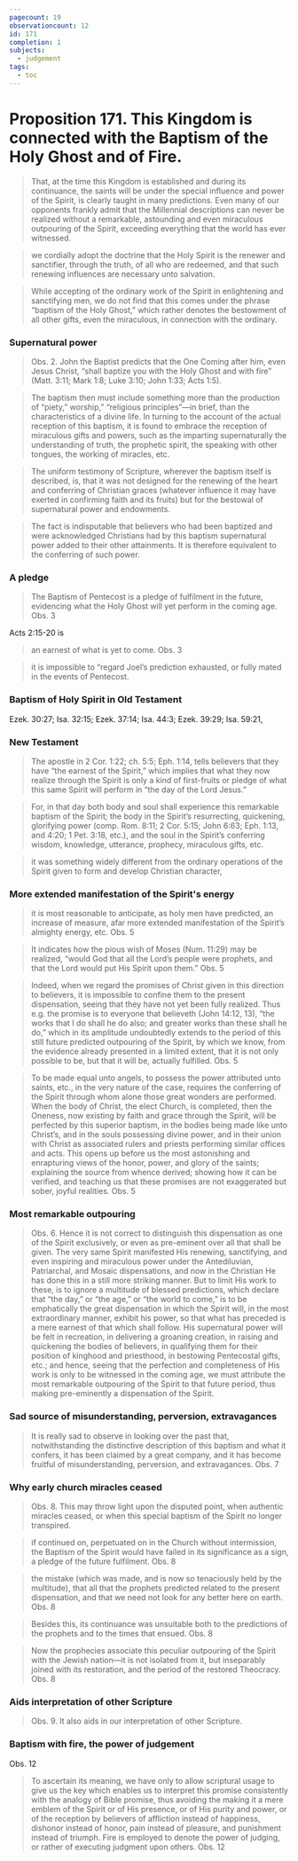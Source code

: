 ```yaml
---
pagecount: 19
observationcount: 12
id: 171
completion: 1
subjects:
  - judgement
tags:
  - toc
---
```

# Proposition 171. This Kingdom is connected with the Baptism of the Holy Ghost and of Fire.

>That, at the time this Kingdom is established and during its continuance, the saints will be under the special influence and power of the Spirit, is clearly taught in many predictions. Even many of our opponents frankly admit that the Millennial descriptions can never be realized without a remarkable, astounding and even miraculous outpouring of the Spirit, exceeding everything that the world has ever witnessed.

>we cordially adopt the doctrine that the Holy Spirit is the renewer and sanctifier, through the truth, of all who are redeemed, and that such renewing influences are necessary unto salvation.

>While accepting of the ordinary work of the Spirit in enlightening and sanctifying men, we do not find that this comes under the phrase “baptism of the Holy Ghost,” which rather denotes the bestowment of all other gifts, even the miraculous, in connection with the ordinary.
### Supernatural power
>Obs. 2. John the Baptist predicts that the One Coming after him, even Jesus Christ, “shall baptize you with the Holy Ghost and with fire” (Matt. 3:11; Mark 1:8; Luke 3:10; John 1:33; Acts 1:5).

>The baptism then must include something more than the production of “piety,” worship,” “religious principles”—in brief, than the characteristics of a divine life. In turning to the account of the actual reception of this baptism, it is found to embrace the reception of miraculous gifts and powers, such as the imparting supernaturally the understanding of truth, the prophetic spirit, the speaking with other tongues, the working of miracles, etc.

>The uniform testimony of Scripture, wherever the baptism itself is described, is, that it was not designed for the renewing of the heart and conferring of Christian graces (whatever influence it may have exerted in confirming faith and its fruits) but for the bestowal of supernatural power and endowments.

>The fact is indisputable that believers who had been baptized and were acknowledged Christians had by this baptism supernatural power added to their other attainments. It is therefore equivalent to the conferring of such power.
### A pledge
>The Baptism of Pentecost is a pledge of fulfilment in the future, evidencing what the Holy Ghost will yet perform in the coming age.
>Obs. 3

Acts 2:15-20 is
>an earnest of what is yet to come.
>Obs. 3

>it is impossible to “regard Joel’s prediction exhausted, or fully mated in the events of Pentecost.

### Baptism of Holy Spirit in Old Testament
Ezek. 30:27; Isa. 32:15; Ezek. 37:14; Isa. 44:3; Ezek. 39:29; Isa. 59:21,
### New Testament
>The apostle in 2 Cor. 1:22; ch. 5:5; Eph. 1:14, tells believers that they have “the earnest of the Spirit,” which implies that what they now realize through the Spirit is only a kind of first-fruits or pledge of what this same Spirit will perform in “the day of the Lord Jesus.”


>For, in that day both body and soul shall experience this remarkable baptism of the Spirit; the body in the Spirit’s resurrecting, quickening, glorifying power (comp. Rom. 8:11; 2 Cor. 5:15; John 6:63; Eph. 1:13, and 4:20; 1 Pet. 3:18, etc.), and the soul in the Spirit’s conferring wisdom, knowledge, utterance, prophecy, miraculous gifts, etc.

>it was something widely different from the ordinary operations of the Spirit given to form and develop Christian character,
### More extended manifestation of the Spirit's energy
>it is most reasonable to anticipate, as holy men have predicted, an increase of measure, afar more extended manifestation of the Spirit’s almighty energy, etc.
>Obs. 5

>It indicates how the pious wish of Moses (Num. 11:29) may be realized, “would God that all the Lord’s people were prophets, and that the Lord would put His Spirit upon them.”
>Obs. 5

>Indeed, when we regard the promises of Christ given in this direction to believers, it is impossible to confine them to the present dispensation, seeing that they have not yet been fully realized. Thus e.g. the promise is to everyone that believeth (John 14:12, 13), “the works that I do shall he do also; and greater works than these shall he do,” which in its amplitude undoubtedly extends to the period of this still future predicted outpouring of the Spirit, by which we know, from the evidence already presented in a limited extent, that it is not only possible to be, but that it will be, actually fulfilled.
>Obs. 5


>To be made equal unto angels, to possess the power attributed unto saints, etc., in the very nature of the case, requires the conferring of the Spirit through whom alone those great wonders are performed. When the body of Christ, the elect Church, is completed, then the Oneness, now existing by faith and grace through the Spirit, will be perfected by this superior baptism, in the bodies being made like unto Christ’s, and in the souls possessing divine power, and in their union with Christ as associated rulers and priests performing similar offices and acts. This opens up before us the most astonishing and enrapturing views of the honor, power, and glory of the saints; explaining the source from whence derived; showing how it can be verified, and teaching us that these promises are not exaggerated but sober, joyful realities.
>Obs. 5

### Most remarkable outpouring
>Obs. 6. Hence it is not correct to distinguish this dispensation as one of the Spirit exclusively, or even as pre-eminent over all that shall be given. The very same Spirit manifested His renewing, sanctifying, and even inspiring and miraculous power under the Antediluvian, Patriarchal, and Mosaic dispensations, and now in the Christian He has done this in a still more striking manner. But to limit His work to these, is to ignore a multitude of blessed predictions, which declare that “the day,” or “the age,” or “the world to come,” is to be emphatically the great dispensation in which the Spirit will, in the most extraordinary manner, exhibit his power, so that what has preceded is a mere earnest of that which shall follow. His supernatural power will be felt in recreation, in delivering a groaning creation, in raising and quickening the bodies of believers, in qualifying them for their position of kinghood and priesthood, in bestowing Pentecostal gifts, etc.; and hence, seeing that the perfection and completeness of His work is only to be witnessed in the coming age, we must attribute the most remarkable outpouring of the Spirit to that future period, thus making pre-eminently a dispensation of the Spirit.
### Sad source of misunderstanding, perversion, extravagances
>It is really sad to observe in looking over the past that, notwithstanding the distinctive description of this baptism and what it confers, it has been claimed by a great company, and it has become fruitful of misunderstanding, perversion, and extravagances.
>Obs. 7
### Why early church miracles ceased
>Obs. 8. This may throw light upon the disputed point, when authentic miracles ceased, or when this special baptism of the Spirit no longer transpired.

>if continued on, perpetuated on in the Church without intermission, the Baptism of the Spirit would have failed in its significance as a sign, a pledge of the future fulfilment.
>Obs. 8

>the mistake (which was made, and is now so tenaciously held by the multitude), that all that the prophets predicted related to the present dispensation, and that we need not look for any better here on earth.
>Obs. 8

>Besides this, its continuance was unsuitable both to the predictions of the prophets and to the times that ensued.
>Obs. 8 

>Now the prophecies associate this peculiar outpouring of the Spirit with the Jewish nation—it is not isolated from it, but inseparably joined with its restoration, and the period of the restored Theocracy.
>Obs. 8
### Aids interpretation of other Scripture
>Obs. 9. It also aids in our interpretation of other Scripture.

### Baptism with fire, the power of judgement
Obs. 12

>To ascertain its meaning, we have only to allow scriptural usage to give us the key which enables us to interpret this promise consistently with the analogy of Bible promise, thus avoiding the making it a mere emblem of the Spirit or of His presence, or of His purity and power, or of the reception by believers of affliction instead of happiness, dishonor instead of honor, pain instead of pleasure, and punishment instead of triumph. Fire is employed to denote the power of judging, or rather of executing judgment upon others.
>Obs. 12






